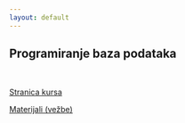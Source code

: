 ```yaml
---
layout: default
---
```


## Programiranje baza podataka

<br>

[Stranica kursa](https://matf-pbp.github.io)

[Materijali (vežbe)](http://www.matf.bg.ac.rs/p/boris-cvitak/kurs/927/programiranje-baza-podataka/)
